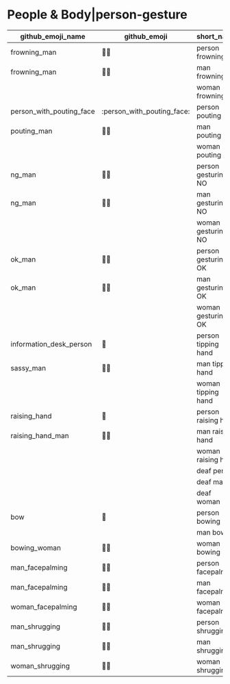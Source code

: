 # People & Body|person-gesture

|github_emoji_name|github_emoji|short_name|unicode_index|
|---|---|---|---|
|frowning_man|:frowning_man:|person frowning|229|
|frowning_man|:frowning_man:|man frowning|230|
|||woman frowning|231|
|person_with_pouting_face|:person_with_pouting_face:|person pouting|232|
|pouting_man|:pouting_man:|man pouting|233|
|||woman pouting|234|
|ng_man|:ng_man:|person gesturing NO|235|
|ng_man|:ng_man:|man gesturing NO|236|
|||woman gesturing NO|237|
|ok_man|:ok_man:|person gesturing OK|238|
|ok_man|:ok_man:|man gesturing OK|239|
|||woman gesturing OK|240|
|information_desk_person|:information_desk_person:|person tipping hand|241|
|sassy_man|:sassy_man:|man tipping hand|242|
|||woman tipping hand|243|
|raising_hand|:raising_hand:|person raising hand|244|
|raising_hand_man|:raising_hand_man:|man raising hand|245|
|||woman raising hand|246|
|||deaf person|247|
|||deaf man|248|
|||deaf woman|249|
|bow|:bow:|person bowing|250|
|||man bowing|251|
|bowing_woman|:bowing_woman:|woman bowing|252|
|man_facepalming|:man_facepalming:|person facepalming|253|
|man_facepalming|:man_facepalming:|man facepalming|254|
|woman_facepalming|:woman_facepalming:|woman facepalming|255|
|man_shrugging|:man_shrugging:|person shrugging|256|
|man_shrugging|:man_shrugging:|man shrugging|257|
|woman_shrugging|:woman_shrugging:|woman shrugging|258|
